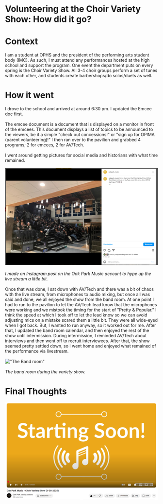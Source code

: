 # Volunteering at the Choir Variety Show: How did it go?

# Context
I am a student at OPHS and the president of the performing arts student body (IMC). As such, I must attend any performances hosted at the high school and support the program. 
One event the department puts on every spring is the Choir Variety Show. All 3-4 choir groups perform a set of tunes with each other, and students create barbershops/do solos/duets as well. 

# How it went
I drove to the school and arrived at around 6:30 pm. I updated the Emcee doc first.
<br><br>
The emcee document is a document that is displayed on a monitor in front of the emcees. This document displays a list of topics to be announced to the viewers, be it a simple "check out concessions!" or "sign up for OPIMA (parent volunteering)!" I then ran over to the pavilion and grabbed 4 programs; 2 for emcees, 2 for AV/Tech. <br><br>
I went around getting pictures for social media and historians with what time remained.<br><br>
<a href="https://www.instagram.com/p/DFeWhY2JwYB/?utm_source=ig_web_button_share_sheet&igsh=MzRlODBiNWFlZA=="><img src="https://github.com/CaptainSapphire/PH-s-Blog/blob/main/assets/February%202025/varietyinstapost.png?raw=true" alt="Livestream link" width="900"/></a><br><br>
*I made an Instagram post on the Oak Park Music account to hype up the live stream a little bit.* <br><br>
Once that was done, I sat down with AV/Tech and there was a bit of chaos with the live stream, from microphones to audio mixing, but once all was said and done, we all enjoyed the show from the band room. At one point I had to run to the pavilion to let the AV/Tech lead know that the microphones were working and we mistook the timing for the start of "Pretty & Popular." I think the speed at which I took off to let the lead know so we can avoid adjusting mics on a mistake scared them a little bit. They were all wide-eyed when I got back. But, I wanted to run anyway, so it worked out for me. After that, I updated the band room calendar, and then enjoyed the rest of the show until intermission. During intermission, I reminded AV/Tech about interviews and then went off to recruit interviewees. After that, the show seemed pretty settled down, so I went home and enjoyed what remained of the performance via livestream. <br><br>
!["The Band room"](https://photos.smugmug.com/Choir-Variety-Show/i-5sfMWkC/0/NCkwWf8GwDtZ46Gw39Xq2JpvsPNfxhTCCWtWb5sk2/M/IMG_7646-M.jpg)<br><br>
*The band room during the variety show.*
# Final Thoughts


<a href="https://www.youtube.com/watch?v=kriVd_JAKdc"><img src="https://github.com/CaptainSapphire/PH-s-Blog/blob/main/assets/February%202025/varietyshow.png?raw=true" alt="Livestream link" width="900"/></a>
